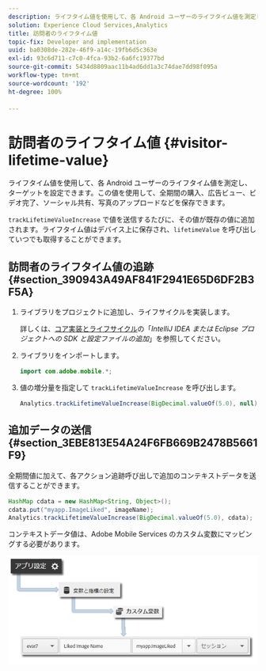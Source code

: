 ```yaml
---
description: ライフタイム値を使用して、各 Android ユーザーのライフタイム値を測定し、ターゲットを設定できます。この値を使用して、全期間の購入、広告ビュー、ビデオ完了、ソーシャル共有、写真のアップロードなどを保存できます。
solution: Experience Cloud Services,Analytics
title: 訪問者のライフタイム値
topic-fix: Developer and implementation
uuid: ba0308de-282e-46f9-a14c-19fb6d5c363e
exl-id: 93c6d711-c7c0-4fca-93b2-6a6fc19377bd
source-git-commit: 5434d8809aac11b4ad6dd1a3c74dae7dd98f095a
workflow-type: tm+mt
source-wordcount: '192'
ht-degree: 100%

---
```


# 訪問者のライフタイム値 {#visitor-lifetime-value}

ライフタイム値を使用して、各 Android ユーザーのライフタイム値を測定し、ターゲットを設定できます。この値を使用して、全期間の購入、広告ビュー、ビデオ完了、ソーシャル共有、写真のアップロードなどを保存できます。

`trackLifetimeValueIncrease` で値を送信するたびに、その値が既存の値に追加されます。ライフタイム値はデバイス上に保存され、`lifetimeValue` を呼び出していつでも取得することができます。

## 訪問者のライフタイム値の追跡 {#section_390943A49AF841F2941E65D6DF2B3F5A}

1. ライブラリをプロジェクトに追加し、ライフサイクルを実装します。

   詳しくは、[コア実装とライフサイクル](/help/android/getting-started/dev-qs.md)の「*IntelliJ IDEA または Eclipse プロジェクトへの SDK と設定ファイルの追加*」を参照してください。
1. ライブラリをインポートします。

   ```java
   import com.adobe.mobile.*;
   ```

1. 値の増分量を指定して `trackLifetimeValueIncrease` を呼び出します。

   ```java
   Analytics.trackLifetimeValueIncrease(BigDecimal.valueOf(5.0), null);
   ```

## 追加データの送信 {#section_3EBE813E54A24F6FB669B2478B5661F9}

全期間値に加えて、各アクション追跡呼び出しで追加のコンテキストデータを送信することができます。

```java
HashMap cdata = new HashMap<String, Object>(); 
cdata.put("myapp.ImageLiked", imageName); 
Analytics.trackLifetimeValueIncrease(BigDecimal.valueOf(5.0), cdata);
```

コンテキストデータ値は、Adobe Mobile Services のカスタム変数にマッピングする必要があります。

![](assets/map-variable-context-ltv.png)
